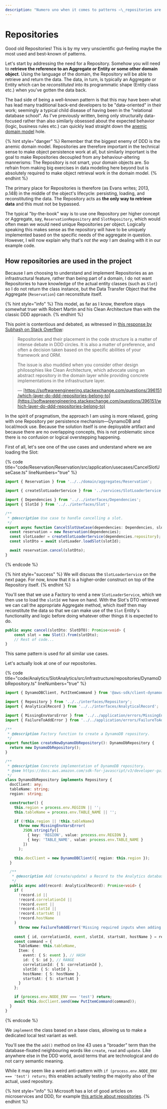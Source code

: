 ```yaml
---
description: "Numero uno when it comes to patterns —\_repositories are well-established as ways to separate implementation from interface."
---
```


# Repositories

Good old Repositories! This is by my very unscientific gut-feeling maybe the most used and best-known of patterns.

Let's start by addressing the need for a Repository. Somehow you will need to **retrieve the reference to an Aggregate or Entity or some other domain object**. Using the language of the domain, the Repository will be able to retrieve and return the data. The data, in turn, is typically an Aggregate or Entity which can be _reconstituted_ into its programmatic shape (Entity class etc.) when you've gotten the data back.

The bad side of being a well-known pattern is that this may have been what has lead many traditional back-end developers to be "data-oriented" in their work; seemingly a typical child disease of having been in the "relational database school". As I've previously written, being only structurally data-focused rather than also similarly obsessed about the expected behavior (logic, business rules etc.) can quickly lead straight down the [anemic domain model](https://martinfowler.com/bliki/AnemicDomainModel.html) hole.

{% hint style="danger" %}
Remember that the biggest enemy of DDD is the anemic domain model. Repositories are therefore important in the technical sense to make object persistence work at all, but similarly important is the goal to make Repositories decoupled from any behaviour-altering mannerisms: The Repository is not smart, your domain objects are. So refrain from making big exercises in data modeling here beyond but is absolutely required to make object retrieval work in the domain model.&#x20;
{% endhint %}

The primary place for Repositories is therefore (as Evans writes; 2013, p.148) in the middle of the object's lifecycle: persisting, loading, and reconstituting the data. The Repository acts as **the only way to retrieve data** and this must not be bypassed.

The typical "by-the-book" way is to use one Repository per higher concept or Aggregate, say, `ReservationRepository` and `SlotRepository`, which would often mean we would need unique Repositories per object. Logically speaking this makes sense as the repository will have to be uniquely implemented based on the specific needs of the aggregate in question. However, I will now explain why that's _not the way_ I am dealing with it in our example code.

## How repositories are used in the project

Because I am choosing to understand and implement Repositories as an infrastructural feature, rather than being part of a domain, I do not want Repositories to have knowledge of the actual entity classes (such as `Slot`) so I do not return the class instance, but the Data Transfer Object that the Aggregate (`Reservation`) can reconstitute itself.

{% hint style="info" %}
This model, as far as I know, therefore stays somewhat truer with Robert Martin and his Clean Architecture than with the classic DDD approach.
{% endhint %}

This point is contentious and debated, as witnessed in [this response by Subhash on Stack Overflow](https://softwareengineering.stackexchange.com/questions/396151/which-layer-do-ddd-repositories-belong-to):

> Repositories and their placement in the code structure is a matter of intense debate in DDD circles. It is also a matter of preference, and often a decision taken based on the specific abilities of your framework and ORM.
>
> The issue is also muddied when you consider other design philosophies like Clean Architecture, which advocate using an abstract repository in the domain layer while providing concrete implementations in the infrastructure layer.
>
> — [https://softwareengineering.stackexchange.com/questions/396151/which-layer-do-ddd-repositories-belong-to](https://softwareengineering.stackexchange.com/questions/396151/which-layer-do-ddd-repositories-belong-to)

In the spirit of pragmatism, the approach I am using is more relaxed, going with one Repository per persistence mechanism—DynamoDB and local/mock use. Because the solution itself is one deployable artifact and because there are no overlapping concepts, this is not problematic since there is no confusion or logical overstepping happening.

First of all, let's see one of the use cases and understand where we are loading the Slot:

{% code title="code/Reservation/Reservation/src/application/usecases/CancelSlotUseCase.ts" lineNumbers="true" %}
```typescript
import { Reservation } from '../../domain/aggregates/Reservation';

import { createSlotLoaderService } from '../services/SlotLoaderService';

import { Dependencies } from '../../interfaces/Dependencies';
import { SlotId } from '../../interfaces/Slot';

/**
 * @description Use case to handle cancelling a slot.
 */
export async function CancelSlotUseCase(dependencies: Dependencies, slotId: SlotId): Promise<void> {
  const reservation = new Reservation(dependencies);
  const slotLoader = createSlotLoaderService(dependencies.repository);
  const slotDto = await slotLoader.loadSlot(slotId);

  await reservation.cancel(slotDto);
}

```
{% endcode %}

{% hint style="success" %}
We will discuss the `SlotLoaderService` on the next page. For now, know that it is a higher-order construct on top of the Repository itself.
{% endhint %}

You'll see that we use a Factory to vend a new `SlotLoaderService`, which we then use to load the `slotId` we have on hand. With the Slot's DTO retrieved we can call the appropriate Aggregate method, which itself then may reconstitute the data so that we can make use of the `Slot` Entity's functionality and logic before doing whatever other things it is expected to do.

```typescript
public async cancel(slotDto: SlotDTO): Promise<void> {
    const slot = new Slot().from(slotDto);
    // Rest of code...
}
```

This same pattern is used for all similar use cases.

Let's actually look at one of our repositories.

{% code title="code/Analytics/SlotAnalytics/src/infrastructure/repositories/DynamoDbRepository.ts" lineNumbers="true" %}
```typescript
import { DynamoDBClient, PutItemCommand } from '@aws-sdk/client-dynamodb';

import { Repository } from '../../interfaces/Repository';
import { AnalyticalRecord } from '../../interfaces/AnalyticalRecord';

import { MissingEnvVarsError } from '../../application/errors/MissingEnvVarsError';
import { FailureToAddError } from '../../application/errors/FailureToAddError';

/**
 * @description Factory function to create a DynamoDB repository.
 */
export function createNewDynamoDbRepository(): DynamoDbRepository {
  return new DynamoDbRepository();
}

/**
 * @description Concrete implementation of DynamoDB repository.
 * @see https://docs.aws.amazon.com/sdk-for-javascript/v3/developer-guide/dynamodb-example-table-read-write.html
 */
class DynamoDbRepository implements Repository {
  docClient: any;
  tableName: string;
  region: string;

  constructor() {
    this.region = process.env.REGION || '';
    this.tableName = process.env.TABLE_NAME || '';

    if (!this.region || !this.tableName)
      throw new MissingEnvVarsError(
        JSON.stringify([
          { key: 'REGION', value: process.env.REGION },
          { key: 'TABLE_NAME', value: process.env.TABLE_NAME }
        ])
      );

    this.docClient = new DynamoDBClient({ region: this.region });
  }

  /**
   * @description Add (create/update) a Record to the Analytics database.
   */
  public async add(record: AnalyticalRecord): Promise<void> {
    if (
      !record.id ||
      !record.correlationId ||
      !record.event ||
      !record.slotId ||
      !record.startsAt ||
      !record.hostName
    )
      throw new FailureToAddError('Missing required inputs when adding record');
    
    const { id, correlationId, event, slotId, startsAt, hostName } = record;
    const command = {
      TableName: this.tableName,
      Item: {
        event: { S: event }, // HASH
        id: { S: id }, // RANGE
        correlationId: { S: correlationId },
        slotId: { S: slotId },
        hostName: { S: hostName },
        startsAt: { S: startsAt }
      }
    };

    if (process.env.NODE_ENV === 'test') return;
    await this.docClient.send(new PutItemCommand(command));
  }
}
```
{% endcode %}

We `implement` the class based on a base class, allowing us to make a dedicated local test variant as well.

You'll see the the `add()` method on line 43 uses a "broader" term than the database-fixated neighbouring words like `create`, `read` and `update`. Like anywhere else in the DDD world, avoid terms that are technological and do not carry semantic meaning.

While it may seem like a weird anti-pattern with `if (process.env.NODE_ENV === 'test') return;` this enables actually testing the majority also of the actual, used repository.&#x20;

{% hint style="info" %}
Microsoft has a lot of good articles on microservices and DDD, for example [this article about repositories](https://docs.microsoft.com/en-us/dotnet/architecture/microservices/microservice-ddd-cqrs-patterns/infrastructure-persistence-layer-design).
{% endhint %}
